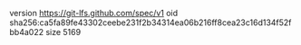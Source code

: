 version https://git-lfs.github.com/spec/v1
oid sha256:ca5fa89fe43302ceebe231f2b34314ea06b216ff8cea23c16d134f52fbb4a022
size 5169
